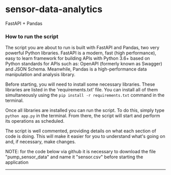 # sensor-data-analytics

FastAPI + Pandas

### How to run the script

The script you are about to run is built with FastAPI and Pandas, two very powerful Python libraries. FastAPI is a modern, fast (high performance), easy to learn framework for building APIs with Python 3.6+ based on Python standards for APIs such as: OpenAPI (formerly known as Swagger) and JSON Schema. Meanwhile, Pandas is a high-performance data manipulation and analysis library.

Before starting, you will need to install some necessary libraries. These libraries are listed in the 'requirements.txt' file. You can install all of them simultaneously using the `pip install -r requirements.txt` command in the terminal.

Once all libraries are installed you can run the script. To do this, simply type `python app.py` in the terminal. From there, the script will start and perform its operations as scheduled.

The script is well commented, providing details on what each section of code is doing. This will make it easier for you to understand what's going on and, if necessary, make changes.

NOTE: for the code below via github it is necessary to download the file "pump_sensor_data" and name it "sensor.csv" before starting the application

---
